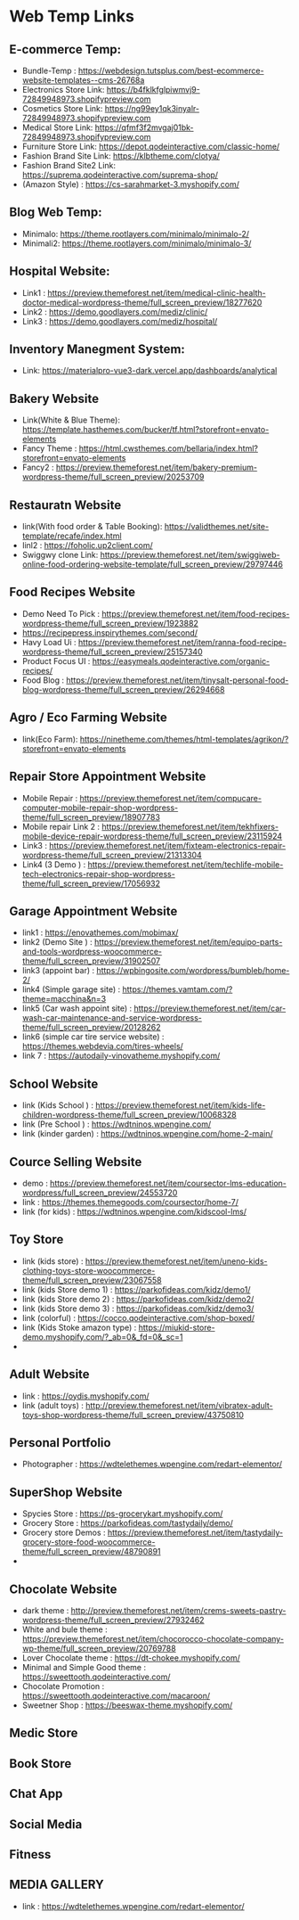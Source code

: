 # Web Temp Links

## E-commerce Temp:
- Bundle-Temp : https://webdesign.tutsplus.com/best-ecommerce-website-templates--cms-26768a
- Electronics Store Link: https://b4fklkfglpiwmvj9-72849948973.shopifypreview.com
- Cosmetics Store Link: https://ng99ey1qk3inyalr-72849948973.shopifypreview.com
- Medical Store Link: https://qfmf3f2mvgaj01bk-72849948973.shopifypreview.com
- Furniture Store Link: https://depot.qodeinteractive.com/classic-home/
- Fashion Brand Site Link: https://klbtheme.com/clotya/
- Fashion Brand Site2 Link: https://suprema.qodeinteractive.com/suprema-shop/
- (Amazon Style) : https://cs-sarahmarket-3.myshopify.com/

## Blog Web Temp:
- Minimalo: https://theme.rootlayers.com/minimalo/minimalo-2/
- Minimali2: https://theme.rootlayers.com/minimalo/minimalo-3/

## Hospital Website:
- Link1 : https://preview.themeforest.net/item/medical-clinic-health-doctor-medical-wordpress-theme/full_screen_preview/18277620
- Link2 : https://demo.goodlayers.com/mediz/clinic/
- Link3 : https://demo.goodlayers.com/mediz/hospital/


## Inventory Manegment System:
- Link: https://materialpro-vue3-dark.vercel.app/dashboards/analytical


## Bakery Website
- Link(White & Blue Theme): https://template.hasthemes.com/bucker/tf.html?storefront=envato-elements
- Fancy Theme : https://html.cwsthemes.com/bellaria/index.html?storefront=envato-elements
- Fancy2 : https://preview.themeforest.net/item/bakery-premium-wordpress-theme/full_screen_preview/20253709

## Restauratn Website
- link(With food order & Table Booking): https://validthemes.net/site-template/recafe/index.html
- linl2 : https://foholic.up2client.com/
- Swiggwy clone Link: https://preview.themeforest.net/item/swiggiweb-online-food-ordering-website-template/full_screen_preview/29797446


## Food Recipes Website
- Demo Need To Pick : https://preview.themeforest.net/item/food-recipes-wordpress-theme/full_screen_preview/1923882
- https://recipepress.inspirythemes.com/second/
- Havy Load Ui : https://preview.themeforest.net/item/ranna-food-recipe-wordpress-theme/full_screen_preview/25157340
- Product Focus UI : https://easymeals.qodeinteractive.com/organic-recipes/
- Food Blog : https://preview.themeforest.net/item/tinysalt-personal-food-blog-wordpress-theme/full_screen_preview/26294668 

## Agro / Eco Farming Website
- link(Eco Farm): https://ninetheme.com/themes/html-templates/agrikon/?storefront=envato-elements


## Repair Store Appointment Website
- Mobile Repair : https://preview.themeforest.net/item/compucare-computer-mobile-repair-shop-wordpress-theme/full_screen_preview/18907783
- Mobile repair Link 2 : https://preview.themeforest.net/item/tekhfixers-mobile-device-repair-wordpress-theme/full_screen_preview/23115924
- Link3 : https://preview.themeforest.net/item/fixteam-electronics-repair-wordpress-theme/full_screen_preview/21313304
- Link4 (3 Demo ) : https://preview.themeforest.net/item/techlife-mobile-tech-electronics-repair-shop-wordpress-theme/full_screen_preview/17056932


## Garage Appointment Website
- link1 : https://enovathemes.com/mobimax/
- link2 (Demo Site ) : https://preview.themeforest.net/item/equipo-parts-and-tools-wordpress-woocommerce-theme/full_screen_preview/31902507
- link3 (appoint bar) : https://wpbingosite.com/wordpress/bumbleb/home-2/
- link4 (Simple garage site) : https://themes.vamtam.com/?theme=macchina&n=3
- link5 (Car wash appoint site) : https://preview.themeforest.net/item/car-wash-car-maintenance-and-service-wordpress-theme/full_screen_preview/20128262
- link6 (simple car tire service website) : https://themes.webdevia.com/tires-wheels/
- link 7 : https://autodaily-vinovatheme.myshopify.com/



## School Website 
- link (Kids School ) : https://preview.themeforest.net/item/kids-life-children-wordpress-theme/full_screen_preview/10068328
- link (Pre School ) : https://wdtninos.wpengine.com/
- link (kinder garden) : https://wdtninos.wpengine.com/home-2-main/


## Cource Selling Website
- demo : https://preview.themeforest.net/item/coursector-lms-education-wordpress/full_screen_preview/24553720
- link : https://themes.themegoods.com/coursector/home-7/
-  link (for kids) : https://wdtninos.wpengine.com/kidscool-lms/

## Toy Store
- link (kids store) : https://preview.themeforest.net/item/uneno-kids-clothing-toys-store-woocommerce-theme/full_screen_preview/23067558
- link (kids Store demo 1) : https://parkofideas.com/kidz/demo1/
- link (kids Store demo 2) : https://parkofideas.com/kidz/demo2/
- link (kids Store demo 3) : https://parkofideas.com/kidz/demo3/
- link (colorful) : https://cocco.qodeinteractive.com/shop-boxed/
- link (Kids Stoke amazon type) : https://miukid-store-demo.myshopify.com/?_ab=0&_fd=0&_sc=1
- 


## Adult Website
- link : https://oydis.myshopify.com/
- link (adult toys) : http://preview.themeforest.net/item/vibratex-adult-toys-shop-wordpress-theme/full_screen_preview/43750810


## Personal Portfolio
- Photographer : https://wdtelethemes.wpengine.com/redart-elementor/ 



## SuperShop Website
- Spycies Store : https://ps-grocerykart.myshopify.com/
- Grocery Store : https://parkofideas.com/tastydaily/demo/
- Grocery store Demos : https://preview.themeforest.net/item/tastydaily-grocery-store-food-woocommerce-theme/full_screen_preview/48790891
- 

## Chocolate Website
- dark theme : http://preview.themeforest.net/item/crems-sweets-pastry-wordpress-theme/full_screen_preview/27932462
- White and bule theme : https://preview.themeforest.net/item/chocorocco-chocolate-company-wp-theme/full_screen_preview/20769788
- Lover Chocolate theme : https://dt-chokee.myshopify.com/
- Minimal and Simple Good theme : https://sweettooth.qodeinteractive.com/
- Chocolate Promotion : https://sweettooth.qodeinteractive.com/macaroon/
- Sweetner Shop : https://beeswax-theme.myshopify.com/ 

## Medic Store 


## Book Store


## Chat App



## Social Media


## Fitness


## MEDIA GALLERY 
- link : https://wdtelethemes.wpengine.com/redart-elementor/

